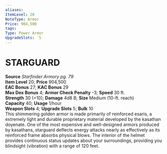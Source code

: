 ```yaml
---
aliases: 
ItemLevel: 20
NoteType: Armor
Price: 904,500 
tags: 
Type: Power Armor
UpgradeSlots: ´5
---
```

# STARGUARD
**Source** _Starfinder Armory pg. 79_  
**Item Level** 20; **Price** 904,500  
**EAC Bonus** 27; **KAC Bonus** 29  
**Max Dex Bonus** 4; **Armor Check Penalty** -3; **Speed** 30 ft.  
**Strength** 30 (+10); **Damage** 4d8 B; **Size** Medium (10-ft. reach)  
**Capacity** 40; **Usage** 1/hour  
**Weapon Slots** 4; **Upgrade Slots** 5; **Bulk** 10  
This shimmering golden armor is made primarily of reinforced esaris, a extremely light and durable proprietary material developed by the kasathan doyenate. One of the most expensive and well-designed armors produced by kasathans, starguard deflects energy attacks nearly as effectively as its reinforced frame absorbs physical blows. The interior of the helmet provides continuous status updates about your surroundings, providing you blindsight (vibration) with a range of 120 feet.
